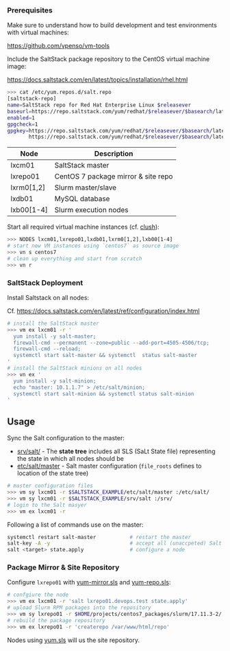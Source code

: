 ### Prerequisites

Make sure to understand how to build development and test environments with virtual machines:

<https://github.com/vpenso/vm-tools>

Include the SaltStack package repository to the CentOS virtual machine image:

<https://docs.saltstack.com/en/latest/topics/installation/rhel.html>

```bash
>>> cat /etc/yum.repos.d/salt.repo
[saltstack-repo]
name=SaltStack repo for Red Hat Enterprise Linux $releasever
baseurl=https://repo.saltstack.com/yum/redhat/$releasever/$basearch/latest
enabled=1
gpgcheck=1
gpgkey=https://repo.saltstack.com/yum/redhat/$releasever/$basearch/latest/SALTSTACK-GPG-KEY.pub
       https://repo.saltstack.com/yum/redhat/$releasever/$basearch/latest/base/RPM-GPG-KEY-CentOS-7
```

Node         | Description
-------------|-------------------------------
lxcm01       | SaltStack master
lxrepo01     | CentOS 7 package mirror & site repo
lxrm0[1,2]   | Slurm master/slave
lxdb01       | MySQL database
lxb00[1-4]   | Slurm execution nodes

Start all required virtual machine instances (cf. [clush](https://github.com/vpenso/scripts/blob/master/docs/clush.md)):

```bash
>>> NODES lxcm01,lxrepo01,lxdb01,lxrm0[1,2],lxb00[1-4]
# start new VM instances using `centos7` as source image
>>> vn s centos7
# clean up everything and start from scratch
>>> vn r
```


### SaltStack Deployment

Install Saltstack on all nodes:

Cf. <https://docs.saltstack.com/en/latest/ref/configuration/index.html>

```bash
# install the SaltStack master
>>> vm ex lxcm01 -r '
  yum install -y salt-master;
  firewall-cmd --permanent --zone=public --add-port=4505-4506/tcp;
  firewall-cmd --reload;
  systemctl start salt-master && systemctl  status salt-master
'
# install the SaltStack minions on all nodes
>>> vn ex '
  yum install -y salt-minion;
  echo "master: 10.1.1.7" > /etc/salt/minion;
  systemctl start salt-minion && systemctl status salt-minion
'
```

## Usage

Sync the Salt configuration to the master:

* [srv/salt/](srv/salt/) - The **state tree** includes all SLS (SaLt State file) representing the state in which all nodes should be
* [etc/salt/master](etc/salt/master) - Salt master configuration (`file_roots` defines to location of the state tree)

```bash
# master configuration files
>>> vm sy lxcm01 -r $SALTSTACK_EXAMPLE/etc/salt/master :/etc/salt/
>>> vm sy lxcm01 -r $SALTSTACK_EXAMPLE/srv/salt :/srv/
# login to the Salt masyer
>>> vm ex lxcm01 -r 
```

Following a list of commands use on the master:

```bash
systemctl restart salt-master           # restart the master 
salt-key -A -y                          # accept all (unaccpeted) Salt minions
salt <target> state.apply               # configure a node
```


### Package Mirror & Site Repository

Configure `lxrepo01` with [yum-mirror.sls](srv/salt/yum-mirror.sls) and [yum-repo.sls](srv/salt/yum-repo.sls):

```bash
# confgiure the node
>>> vm ex lxcm01 -r 'salt lxrepo01.devops.test state.apply'
# upload Slurm RPM packages into the repository
>>> vm sy lxrepo01 -r $HOME/projects/centos7_packages/slurm/17.11.3-2/ :/var/www/html/repo/
# rebuild the package repository
>>> vm ex lxrepo01 -r 'createrepo /var/www/html/repo'
```

Nodes using [yum.sls](srv/salt/yum.sls) will us the site repository.
